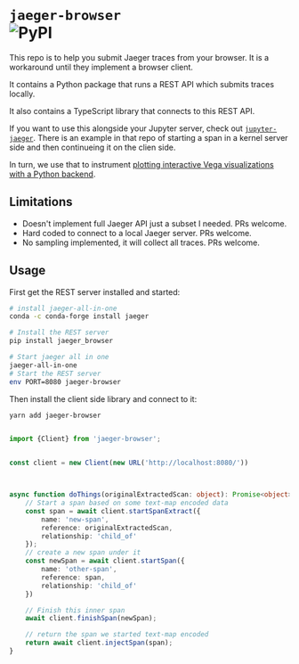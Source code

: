 # `jaeger-browser` <br> ![PyPI](https://img.shields.io/pypi/v/jaeger_browser?style=flat-square)


This repo is to help you submit Jaeger traces from your browser. It is a workaround
until they implement a browser client.


It contains a Python package that runs a REST API which submits traces locally.

It also contains a TypeScript library that connects to this REST API.


If you want to use this alongside your Jupyter server, check out
[`jupyter-jaeger`](https://github.com/Quansight/jupyter-jaeger). There is an example in that repo of starting a span in a kernel server side and then continueing it on the clien side.

In turn, we use that to instrument [plotting interactive Vega visualizations
with a Python backend](https://github.com/quansight/ibis-vega-transform).

## Limitations

* Doesn't implement full Jaeger API just a subset I needed. PRs welcome.
* Hard coded to connect to a local Jaeger server. PRs welcome.
* No sampling implemented, it will collect all traces. PRs welcome.



## Usage

First get the REST server installed and started:

```bash
# install jaeger-all-in-one
conda -c conda-forge install jaeger

# Install the REST server
pip install jaeger_browser

# Start jaeger all in one
jaeger-all-in-one
# Start the REST server
env PORT=8080 jaeger-browser
```


Then install the client side library and connect to it:

```bash
yarn add jaeger-browser
```

```typescript

import {Client} from 'jaeger-browser';


const client = new Client(new URL('http://localhost:8080/'))



async function doThings(originalExtractedScan: object): Promise<object> {
    // Start a span based on some text-map encoded data
    const span = await client.startSpanExtract({
        name: 'new-span',
        reference: originalExtractedScan,
        relationship: 'child_of'
    });
    // create a new span under it
    const newSpan = await client.startSpan({
        name: 'other-span',
        reference: span,
        relationship: 'child_of'
    })

    // Finish this inner span
    await client.finishSpan(newSpan);

    // return the span we started text-map encoded
    return await client.injectSpan(span);
}
```


